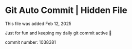 # Git Auto Commit | Hidden File

This file was added Feb 12, 2025

Just for fun and keeping my daily git commit active 🤪

commit number: 1038381
